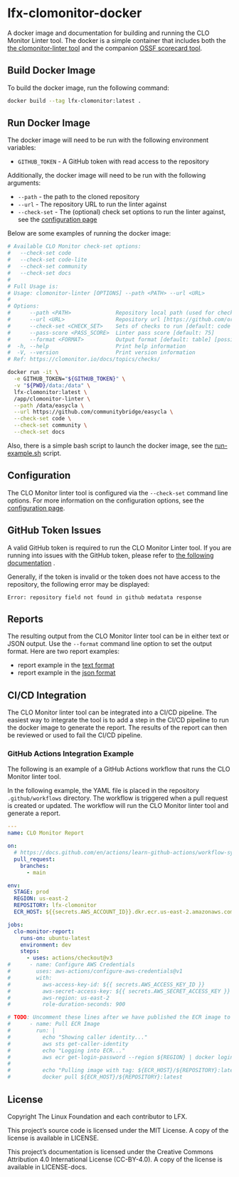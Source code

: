 # lfx-clomonitor-docker

A docker image and documentation for building and running the CLO Monitor Linter tool. The docker is a simple container
that includes
both the [the clomonitor-linter tool](https://github.com/cncf/clomonitor) and the
companion [OSSF scorecard tool](https://github.com/ossf/scorecard).

## Build Docker Image

To build the docker image, run the following command:

```bash
docker build --tag lfx-clomonitor:latest .
```

## Run Docker Image

The docker image will need to be run with the following environment
variables:

* `GITHUB_TOKEN` - A GitHub token with read access to the repository

Additionally, the docker image will need to be run with the following arguments:

* `--path` - the path to the cloned repository
* `--url` - The repository URL to run the linter against
* `--check-set` - The (optional) check set options to run the linter against, see
  the [configuration page](https://github.com/cncf/clomonitor/blob/main/docs/checks.md#checks)

Below are some examples of running the docker image:

```bash
# Available CLO Monitor check-set options:
#   --check-set code
#   --check-set code-lite
#   --check-set community
#   --check-set docs
#
# Full Usage is:
# Usage: clomonitor-linter [OPTIONS] --path <PATH> --url <URL>
#
# Options:
#      --path <PATH>              Repository local path (used for checks that can be done locally)
#      --url <URL>                Repository url [https://github.com/org/repo] (used for some GitHub remote checks)
#      --check-set <CHECK_SET>    Sets of checks to run [default: code community] [possible values: code, code-lite, community, docs]
#      --pass-score <PASS_SCORE>  Linter pass score [default: 75]
#      --format <FORMAT>          Output format [default: table] [possible values: json, table]
#  -h, --help                     Print help information
#  -V, --version                  Print version information
# Ref: https://clomonitor.io/docs/topics/checks/

docker run -it \
  -e GITHUB_TOKEN="${GITHUB_TOKEN}" \
  -v "${PWD}/data:/data" \
  lfx-clomonitor:latest \
  /app/clomonitor-linter \
  --path /data/easycla \
  --url https://github.com/communitybridge/easycla \
  --check-set code \
  --check-set community \
  --check-set docs
```

Also, there is a simple bash script to launch the docker image, see the [run-example.sh](run-example.sh) script.

## Configuration

The CLO Monitor linter tool is configured via the `--check-set` command line options. For more information on the
configuration options, see the [configuration page](https://github.com/cncf/clomonitor/blob/main/docs/checks.md#checks).

## GitHub Token Issues

A valid GitHub token is required to run the CLO Monitor Linter tool. If you are running into issues with the GitHub
token, please refer
to [the following documentation](https://docs.github.com/en/authentication/keeping-your-account-and-data-secure/creating-a-personal-access-token)
.

Generally, if the token is invalid or the token does not have access to the repository, the following error may be
displayed:

```code
Error: repository field not found in github medatata response
```

## Reports

The resulting output from the CLO Monitor linter tool can be in either text or
JSON output. Use the `--format` command line option to set the output format.
Here are two report examples:

- report example in the [text format](report-example.md)
- report example in the [json format](report.json)

## CI/CD Integration

The CLO Monitor linter tool can be integrated into a CI/CD pipeline. The easiest way to integrate the tool is to add
a step in the CI/CD pipeline to run the docker image to generate the report. The results of the report can then be
reviewed or used to fail the CI/CD pipeline.

### GitHub Actions Integration Example

The following is an example of a GitHub Actions workflow that runs the CLO Monitor linter tool.

In the following example, the YAML file is placed in the repository `.github/workflows` directory. The workflow is
triggered when a pull request is created or updated. The workflow will run the CLO Monitor linter tool and generate
a report.

```yaml
---
name: CLO Monitor Report

on:
  # https://docs.github.com/en/actions/learn-github-actions/workflow-syntax-for-github-actions
  pull_request:
    branches:
      - main

env:
  STAGE: prod
  REGION: us-east-2
  REPOSITORY: lfx-clomonitor
  ECR_HOST: ${{secrets.AWS_ACCOUNT_ID}}.dkr.ecr.us-east-2.amazonaws.com

jobs:
  clo-monitor-report:
    runs-on: ubuntu-latest
    environment: dev
    steps:
      - uses: actions/checkout@v3
#      - name: Configure AWS Credentials
#        uses: aws-actions/configure-aws-credentials@v1
#        with:
#          aws-access-key-id: ${{ secrets.AWS_ACCESS_KEY_ID }}
#          aws-secret-access-key: ${{ secrets.AWS_SECRET_ACCESS_KEY }}
#          aws-region: us-east-2
#          role-duration-seconds: 900

# TODO: Uncomment these lines after we have published the ECR image to the repo
#      - name: Pull ECR Image
#        run: |
#          echo "Showing caller identity..."
#          aws sts get-caller-identity
#          echo "Logging into ECR..."
#          aws ecr get-login-password --region ${REGION} | docker login --username AWS --password-stdin ${ECR_HOST}/${REPOSITORY}
#
#          echo "Pulling image with tag: ${ECR_HOST}/${REPOSITORY}:latest"
#          docker pull ${ECR_HOST}/${REPOSITORY}:latest

```

## License

Copyright The Linux Foundation and each contributor to LFX.

This project’s source code is licensed under the MIT License. A copy of the license is available in LICENSE.

This project’s documentation is licensed under the Creative Commons Attribution 4.0 International License \(CC-BY-4.0\).
A copy of the license is available in LICENSE-docs.
